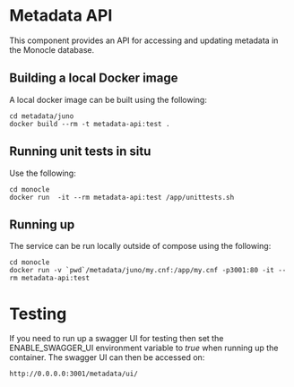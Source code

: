 # Metadata API
This component provides an API for accessing and updating metadata in the Monocle database.

## Building a local Docker image
A local docker image can be built using the following:
```
cd metadata/juno
docker build --rm -t metadata-api:test .
```

## Running unit tests in situ
Use the following:
```
cd monocle
docker run  -it --rm metadata-api:test /app/unittests.sh
```

## Running up
The service can be run locally outside of compose using the following:
```
cd monocle
docker run -v `pwd`/metadata/juno/my.cnf:/app/my.cnf -p3001:80 -it --rm metadata-api:test
```

# Testing
If you need to run up a swagger UI for testing then set the ENABLE_SWAGGER_UI environment variable to *true* when running up the container.
The swagger UI can then be accessed on:
```
http://0.0.0.0:3001/metadata/ui/
```
